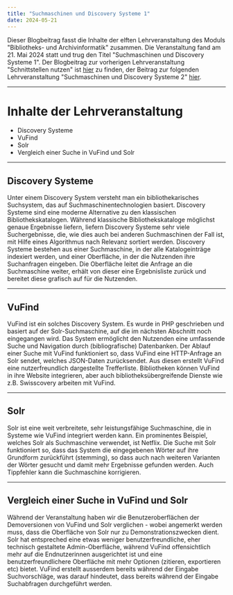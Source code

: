```yaml
---
title: "Suchmaschinen und Discovery Systeme 1"
date: 2024-05-21
---
```

Dieser Blogbeitrag fasst die Inhalte der elften Lehrveranstaltung des Moduls "Bibliotheks- und Archivinformatik" zusammen. Die Veranstaltung fand am 21. Mai 2024 statt und trug den Titel "Suchmaschinen und Discovery Systeme 1".
Der Blogbeitrag zur vorherigen Lehrveranstaltung "Schnittstellen nutzen" ist [hier](https://anna-staub.github.io/lerntagebuch_bain/2024/05/08/metadaten_schnittstellen_2_schnittstellen.html) zu finden, der Beitrag zur folgenden Lehrveranstaltung "Suchmaschinen und Discovery Systeme 2" [hier](https://anna-staub.github.io/lerntagebuch_bain/2024/06/03/suchmaschinen_discovery_systeme_2.html).

-----

# Inhalte der Lehrveranstaltung
- Discovery Systeme
- VuFind
- Solr
- Vergleich einer Suche in VuFind und Solr

-----

## Discovery Systeme
Unter einem Discovery System versteht man ein bibliothekarisches Suchsystem, das auf Suchmaschinentechnologien basiert. Discovery Systeme sind eine moderne Alternative zu den klassischen Bibliothekskatalogen. Während klassische Bibliothekskataloge möglichst genaue Ergebnisse liefern, liefern Discovery Systeme sehr viele Suchergebnisse, die, wie dies auch bei anderen Suchmaschinen der Fall ist, mit Hilfe eines Algorithmus nach Relevanz sortiert werden. Discovery Systeme bestehen aus einer Suchmaschine, in der alle Katalogeinträge indexiert werden, und einer Oberfläche, in der die Nutzenden ihre Suchanfragen eingeben. Die Oberfläche leitet die Anfrage an die Suchmaschine weiter, erhält von dieser eine Ergebnisliste zurück und bereitet diese grafisch auf für die Nutzenden.

-----

## VuFind
VuFind ist ein solches Discovery System. Es wurde in PHP geschrieben und basiert auf der Solr-Suchmaschine, auf die im nächsten Abschnitt noch eingegangen wird. Das System ermöglicht den Nutzenden eine umfassende Suche und Navigation durch (bibliografische) Datenbanken. Der Ablauf einer Suche mit VuFind funktioniert so, dass VuFind eine HTTP-Anfrage an Solr sendet, welches JSON-Daten zurücksendet. Aus diesen erstellt VuFind eine nutzerfreundlich dargestellte Trefferliste. Bibliotheken können VuFind in ihre Website integrieren, aber auch bibliotheksübergreifende Dienste wie z.B. Swisscovery arbeiten mit VuFind.

-----

## Solr
Solr ist eine weit verbreitete, sehr leistungsfähige Suchmaschine, die in Systeme wie VuFind integriert werden kann. Ein prominentes Beispiel, welches Solr als Suchmaschine verwendet, ist Netflix. Die Suche mit Solr funktioniert so, dass das System die eingegebenen Wörter auf ihre Grundform zurückführt (stemming), so dass auch nach weiteren Varianten der Wörter gesucht und damit mehr Ergebnisse gefunden werden. Auch Tippfehler kann die Suchmaschine korrigieren. 

-----

## Vergleich einer Suche in VuFind und Solr
Während der Veranstaltung haben wir die Benutzeroberflächen der Demoversionen von VuFind und Solr verglichen - wobei angemerkt werden muss, dass die Oberfläche von Solr nur zu Demonstrationszwecken dient. Solr hat entspreched eine etwas weniger benutzerfreundliche, eher technisch gestaltete Admin-Oberfläche, während VuFind offensichtlich mehr auf die Endnutzerinnen ausgerichtet ist und eine benutzerfreundlichere Oberfläche mit mehr Optionen (zitieren, exportieren etc) bietet. VuFind erstellt ausserdem bereits während der Eingabe Suchvorschläge, was darauf hindeutet, dass bereits während der Eingabe Suchabfragen durchgeführt werden.

